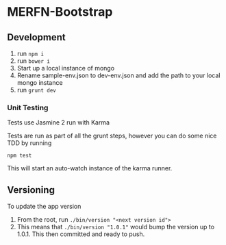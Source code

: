 # MERFN-Bootstrap

## Development
1. run `npm i`
2. run `bower i`
3. Start up a local instance of mongo
4. Rename sample-env.json to dev-env.json and add the path to your local mongo instance
5. run `grunt dev`

### Unit Testing
Tests use Jasmine 2 run with Karma

Tests are run as part of all the grunt steps, however you can do some nice TDD by running

`npm test`

This will start an auto-watch instance of the karma runner.

## Versioning

To update the app version

1. From the root, run `./bin/version "<next version id">`
2. This means that `./bin/version "1.0.1"` would bump the version up to 1.0.1. This then committed and ready to push.